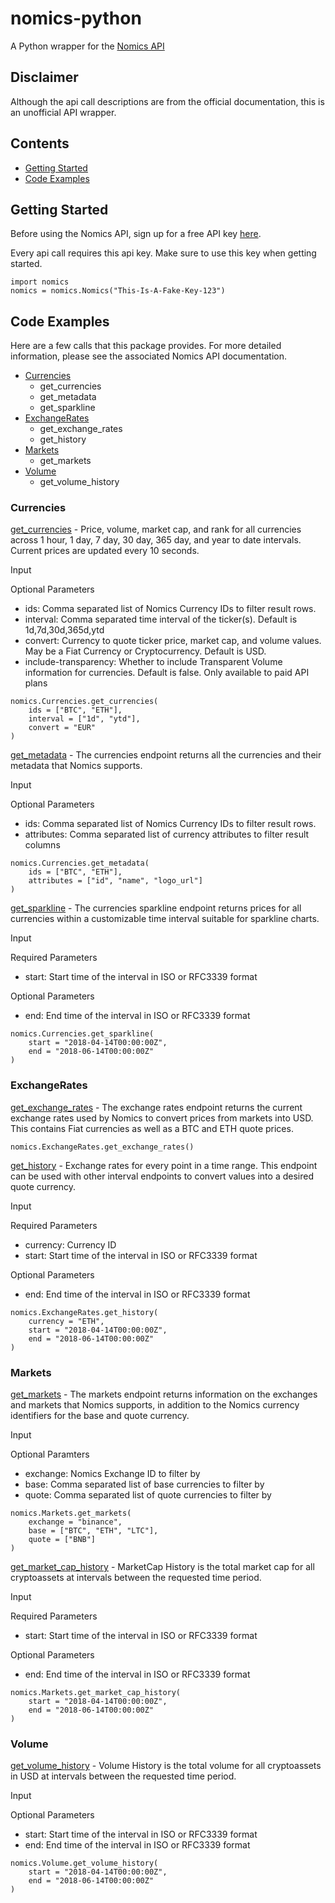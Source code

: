 # nomics-python
A Python wrapper for the [Nomics API](http://docs.nomics.com/)

## Disclaimer
Although the api call descriptions are from the official documentation, this is an unofficial API wrapper. 

## Contents
* [Getting Started](#getting-started)
* [Code Examples](#code-examples)

## Getting Started
Before using the Nomics API, sign up for a free API key [here](https://p.nomics.com/cryptocurrency-bitcoin-api).

Every api call requires this api key. Make sure to use this key when getting started. 
```
import nomics
nomics = nomics.Nomics("This-Is-A-Fake-Key-123")
```

## Code Examples
Here are a few calls that this package provides. For more detailed information, please see the associated Nomics API documentation. 
* [Currencies](#currencies)
    * get_currencies
    * get_metadata
    * get_sparkline
* [ExchangeRates](#ExchangeRates)
    * get_exchange_rates
    * get_history
* [Markets](#markets)
    * get_markets
* [Volume](#volume)
    * get_volume_history

### Currencies
[get_currencies](https://docs.nomics.com/#operation/getCurrenciesTicker) - Price, volume, market cap, and rank for all currencies across 1 hour, 1 day, 7 day, 30 day, 365 day, and year to date intervals. Current prices are updated every 10 seconds.

Input

Optional Parameters
* ids:  Comma separated list of Nomics Currency IDs to filter result rows.
* interval: Comma separated time interval of the ticker(s). Default is 1d,7d,30d,365d,ytd
* convert: Currency to quote ticker price, market cap, and volume values. May be a Fiat Currency or Cryptocurrency. Default is USD. 
* include-transparency: Whether to include Transparent Volume information for currencies. Default is false. Only available to paid API plans

```
nomics.Currencies.get_currencies(
    ids = ["BTC", "ETH"],
    interval = ["1d", "ytd"],
    convert = "EUR"
)
```

[get_metadata](https://docs.nomics.com/#operation/getCurrencies) - The currencies endpoint returns all the currencies and their metadata that Nomics supports.

Input

Optional Parameters
* ids:  Comma separated list of Nomics Currency IDs to filter result rows.
* attributes: Comma separated list of currency attributes to filter result columns

```
nomics.Currencies.get_metadata(
    ids = ["BTC", "ETH"],
    attributes = ["id", "name", "logo_url"]
)
```

[get_sparkline](https://docs.nomics.com/#operation/getCurrenciesSparkline) - The currencies sparkline endpoint returns prices for all currencies within a customizable time interval suitable for sparkline charts.

Input

Required Parameters
* start: Start time of the interval in ISO or RFC3339 format

Optional Parameters
* end: End time of the interval in ISO or RFC3339 format

```
nomics.Currencies.get_sparkline(
    start = "2018-04-14T00:00:00Z",
    end = "2018-06-14T00:00:00Z"
)
```

### ExchangeRates

[get_exchange_rates](https://docs.nomics.com/#tag/Exchange-Rates) - The exchange rates endpoint returns the current exchange rates used by Nomics to convert prices from markets into USD. This contains Fiat currencies as well as a BTC and ETH quote prices.

```
nomics.ExchangeRates.get_exchange_rates()
```

[get_history](https://docs.nomics.com/#operation/getExchangeRatesHistory) - Exchange rates for every point in a time range. This endpoint can be used with other interval endpoints to convert values into a desired quote currency.

Input

Required Parameters
* currency: Currency ID
* start: Start time of the interval in ISO or RFC3339 format

Optional Parameters
* end: End time of the interval in ISO or RFC3339 format

```
nomics.ExchangeRates.get_history(
    currency = "ETH",
    start = "2018-04-14T00:00:00Z",
    end = "2018-06-14T00:00:00Z"
)
```


### Markets

[get_markets](https://docs.nomics.com/#operation/getMarkets) - The markets endpoint returns information on the exchanges and markets that Nomics supports, in addition to the Nomics currency identifiers for the base and quote currency.

Input

Optional Paramters
* exchange: Nomics Exchange ID to filter by
* base: Comma separated list of base currencies to filter by
* quote: Comma separated list of quote currencies to filter by

```
nomics.Markets.get_markets(
    exchange = "binance",
    base = ["BTC", "ETH", "LTC"],
    quote = ["BNB"]
)
```

[get_market_cap_history](https://docs.nomics.com/#operation/getMarketCapHistory) - MarketCap History is the total market cap for all cryptoassets at intervals between the requested time period.

Input

Required Parameters
* start: Start time of the interval in ISO or RFC3339 format

Optional Parameters
* end: End time of the interval in ISO or RFC3339 format

```
nomics.Markets.get_market_cap_history(
    start = "2018-04-14T00:00:00Z",
    end = "2018-06-14T00:00:00Z"
)
```

### Volume
[get_volume_history](https://docs.nomics.com/#operation/getVolumeHistory) - Volume History is the total volume for all cryptoassets in USD at intervals between the requested time period.

Input

Optional Parameters
* start: Start time of the interval in ISO or RFC3339 format
* end: End time of the interval in ISO or RFC3339 format

```
nomics.Volume.get_volume_history(
    start = "2018-04-14T00:00:00Z",
    end = "2018-06-14T00:00:00Z"
)
```

